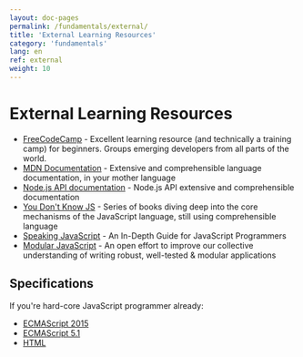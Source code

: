 ```yaml
---
layout: doc-pages
permalink: /fundamentals/external/
title: 'External Learning Resources'
category: 'fundamentals'
lang: en
ref: external
weight: 10
---
```


# External Learning Resources

- [FreeCodeCamp](https://www.freecodecamp.com/) - Excellent learning resource (and technically a training camp) for beginners. Groups emerging developers from all parts of the world.
- [MDN Documentation](https://developer.mozilla.org/docs/Web/JavaScript) - Extensive and comprehensible language documentation, in your mother language
- [Node.js API documentation](https://nodejs.org/dist/latest-v7.x/docs/api/) - Node.js API extensive and comprehensible documentation
- [You Don't Know JS](https://github.com/getify/You-Dont-Know-JS#you-dont-know-js-book-series) - Series of books diving deep into the core mechanisms of the JavaScript language, still using comprehensible language
- [Speaking JavaScript](http://speakingjs.com/) - An In-Depth Guide for JavaScript Programmers
- [Modular JavaScript](https://mjavascript.com/) - An open effort to improve our collective understanding of writing robust, well-tested & modular applications

## Specifications

If you're hard-core JavaScript programmer already:

- [ECMAScript 2015](http://www.ecma-international.org/ecma-262/6.0/)
- [ECMAScript 5.1](http://es5.github.io/)
- [HTML](https://html.spec.whatwg.org/multipage/)
